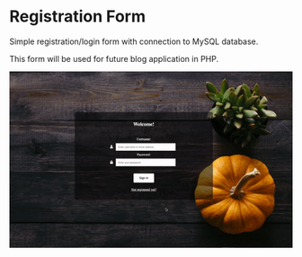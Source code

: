 # Registration Form

Simple registration/login form with connection to MySQL database. 

This form will be used for future blog application in PHP. 

![demo](demo.gif)
